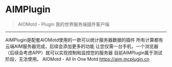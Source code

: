 # AIMPlugin
>AIOMotd - Plugin 我的世界服务端插件客户端
---
AIMPlugin是配套AIOMotd使用的一款可以统计服务器数据的插件
所有计算都有云端AIM服务器完成，后续会添加更多的功能
让您仅需一台手机，一个浏览器（后续会考虑APP）就可以实现控制和监控您的服务器
目前AIMPlugin属于测试阶段，无法使用。
AIOMotd - All In One Motd
<https://aim.mcplugin.cn>
